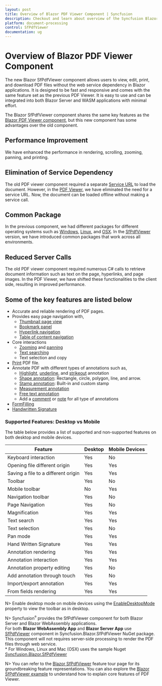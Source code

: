 ```yaml
---
layout: post
title: Overview of Blazor PDF Viewer Component | Syncfusion
description: Checkout and learn about overview of the Syncfusion Blazor SfPdfViewer component and much more details.
platform: document-processing
control: SfPdfViewer
documentation: ug
---
```


# Overview of Blazor PDF Viewer Component

The new Blazor SfPdfViewer component allows users to view, edit, print, and download PDF files without the web service dependency in Blazor applications. It is designed to be fast and responsive and comes with the same feature set as the previous PDF Viewer. It is easy to use and can be integrated into both Blazor Server and WASM applications with minimal effort.

The Blazor SfPdfViewer component shares the same key features as the [Blazor PDF Viewer component](../../PDF-Viewer-Classic/blazor/overview), but this new component has some advantages over the old component.

## Performance Improvement

We have enhanced the performance in rendering, scrolling, zooming, panning, and printing.  

## Elimination of Service Dependency
The old PDF viewer component required a separate [Service URL](../../PDF-Viewer-Classic/blazor/getting-started/web-assembly-application) to load the document. However, in the [PDF Viewer](https://help.syncfusion.com/document-processing/pdf/pdf-viewer/blazor/getting-started/web-assembly-application), we have eliminated the need for a service URL. Now, the document can be loaded offline without making a service call. 

## Common Package

In the previous component, we had different packages for different operating systems such as [Windows](https://www.nuget.org/packages/Syncfusion.Blazor.PdfViewerServer.Windows), [Linux](https://www.nuget.org/packages/Syncfusion.Blazor.PdfViewerServer.Linux), and [OSX](https://www.nuget.org/packages/Syncfusion.Blazor.PdfViewerServer.OSX). In the [SfPdfViewer](https://www.nuget.org/packages/Syncfusion.Blazor.SfPdfViewer) version, we have introduced common packages that work across all environments. 

## Reduced Server Calls

The old PDF viewer component required numerous C# calls to retrieve document information such as text on the page, hyperlinks, and page images. In the PDF Viewer, we have shifted these functionalities to the client side, resulting in improved performance. 

## Some of the key features are listed below

* Accurate and reliable rendering of PDF pages.
* Provides easy page navigation with,
    * [Thumbnail page view](https://help.syncfusion.com/document-processing/pdf/pdf-viewer/blazor/navigation#page-thumbnail-navigation)
    * [Bookmark panel](https://help.syncfusion.com/document-processing/pdf/pdf-viewer/blazor/navigation#bookmark-navigation)
    * [Hyperlink navigation](https://help.syncfusion.com/document-processing/pdf/pdf-viewer/blazor/navigation#hyperlink-navigation)
    * [Table of content navigation](https://help.syncfusion.com/document-processing/pdf/pdf-viewer/blazor/navigation#table-of-content-navigation)
* Core interactions
    * [Zooming](https://help.syncfusion.com/document-processing/pdf/pdf-viewer/blazor/magnification) and [panning](https://help.syncfusion.com/document-processing/pdf/pdf-viewer/blazor/interaction#panning-mode)
    * [Text searching](https://help.syncfusion.com/document-processing/pdf/pdf-viewer/blazor/text-search)
    * Text selection and copy
* [Print](https://help.syncfusion.com/document-processing/pdf/pdf-viewer/blazor/print) PDF file.
* Annotate PDF with different types of annotations such as,
    * [Highlight](https://help.syncfusion.com/document-processing/pdf/pdf-viewer/blazor/annotation/text-markup-annotation#highlight-a-text), [underline](https://help.syncfusion.com/document-processing/pdf/pdf-viewer/blazor/annotation/text-markup-annotation#underline-a-text), and [strikeout](https://help.syncfusion.com/document-processing/pdf/pdf-viewer/blazor/annotation/text-markup-annotation#strikethrough-a-text) annotation
    * [Shape annotation](https://help.syncfusion.com/document-processing/pdf/pdf-viewer/blazor/annotation/shape-annotation): Rectangle, circle, polygon, line, and arrow.
    * [Stamp annotation](https://help.syncfusion.com/document-processing/pdf/pdf-viewer/blazor/annotation/stamp-annotation): Built-in and custom stamp
    * [Measurement annotation](https://help.syncfusion.com/document-processing/pdf/pdf-viewer/blazor/annotation/measurement-annotation)
    * [Free text annotation](https://help.syncfusion.com/document-processing/pdf/pdf-viewer/blazor/annotation/free-text-annotation)
    * Add a [comment](https://help.syncfusion.com/document-processing/pdf/pdf-viewer/blazor/annotation/comments) or [note](https://help.syncfusion.com/document-processing/pdf/pdf-viewer/blazor/annotation/sticky-notes-annotation) for all type of annotations
* [FormFilling](https://help.syncfusion.com/document-processing/pdf/pdf-viewer/blazor/form-filling)
* [Handwritten Signature](https://help.syncfusion.com/document-processing/pdf/pdf-viewer/blazor/hand-written-signature)

### Supported Features: Desktop vs Mobile

The table below provides a list of supported and non-supported features on both desktop and mobile devices.

|Feature|Desktop|Mobile Devices|
|--|--|--|	
|Keyboard interaction|	Yes|	No|
|Opening file different origin|	Yes|	Yes|
|Saving a file to a different origin|	Yes	|Yes|
|Toolbar|	Yes	|No|
|Mobile toolbar|	No	|Yes|
|Navigation toolbar|	Yes	|No|
|Page Navigation|	Yes|	No|
|Magnification|	Yes|	Yes|
|Text search|	Yes|	Yes|
|Text selection|	Yes|	No|
|Pan mode|	Yes|	Yes|
|Hand Written Signature|	Yes|	Yes|
|Annotation rendering|	Yes|	Yes|
|Annotation interaction|	Yes|	Yes|
|Annotation property editing|	Yes|	No|
|Add annotation through touch|	Yes|	No|
|Import/export annotation|	Yes|	Yes|
|From fields rendering|	Yes|	Yes|

N> Enable desktop mode on mobile devices using the [EnableDesktopMode](https://help.syncfusion.com/cr/blazor/Syncfusion.Blazor.SfPdfViewer.PdfViewerBase.html#Syncfusion_Blazor_SfPdfViewer_PdfViewerBase_EnableDesktopMode) property to view the toolbar as in desktop.

N> Syncfusion<sup style="font-size:70%">&reg;</sup> provides the SfPdfViewer component for both Blazor Server and Blazor WebAssembly applications.
<br />For both **Blazor WebAssembly App** and **Blazor Server App** use [SfPdfViewer](https://help.syncfusion.com/cr/blazor/Syncfusion.Blazor.PdfViewer.SfPdfViewer.html) component in Syncfusion.Blazor.SfPdfViewer NuGet package. This component will not requires server-side processing to render the PDF files through web service.
<br/>* For Windows, Linux and Mac (OSX) uses the sample Nuget [Syncfusion.Blazor.SfPdfViewer](https://www.nuget.org/packages/Syncfusion.Blazor.SfPdfViewer)

N> You can refer to the [Blazor SfPdfViewer](https://www.syncfusion.com/blazor-components/blazor-pdf-viewer) feature tour page for its groundbreaking feature representations. You can also explore the [Blazor SfPdfViewer example](https://document.syncfusion.com/demos/pdf-viewer/blazor-server/default-functionalities?theme=fluent) to understand how to explain core features of PDF Viewer.
